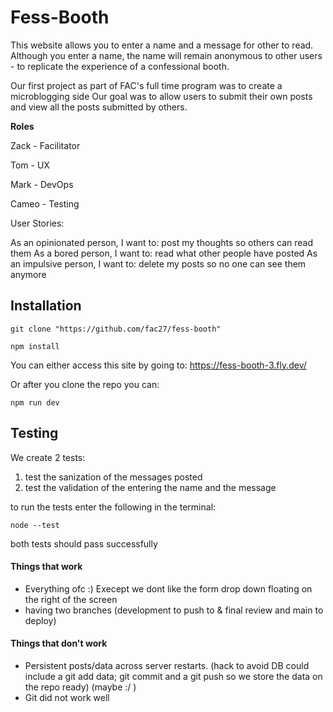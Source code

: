 # Fess-Booth
This website allows you to enter a name and a message for other to read. Although you enter a name, the name will remain anonymous to other users - to replicate the experience of a confessional booth.

Our first project as part of FAC's full time program was to create a microblogging side Our goal was to allow users to submit their own posts and view all the posts submitted by others.

**Roles**

Zack - Facilitator

Tom - UX

Mark - DevOps

Cameo - Testing

User Stories:

 As an opinionated person, I want to: post my thoughts so others can read them
 As a bored person, I want to: read what other people have posted
 As an impulsive person, I want to: delete my posts so no one can see them anymore

## Installation

``` terminal 
git clone "https://github.com/fac27/fess-booth"
```
``` terminal 
npm install
```

You can either access this site by going to: https://fess-booth-3.fly.dev/

Or after you clone the repo you can:

``` terminal 
npm run dev
```
## Testing
We create 2 tests:

1. test the sanization of the messages posted
2. test the validation of the entering the name and the message

to run the tests enter the following in the terminal:

```terminal 
node --test
```
both tests should pass successfully 

#### Things that work
- Everything ofc :) Execept we dont like the form drop down floating on the right of the screen
- having two branches (development to push to & final review and main to deploy)

#### Things that don't work
- Persistent posts/data across server restarts. (hack to avoid DB could include a git add data; git commit and a git push so we store the data on the repo ready) (maybe :/ )
- Git did not work well


